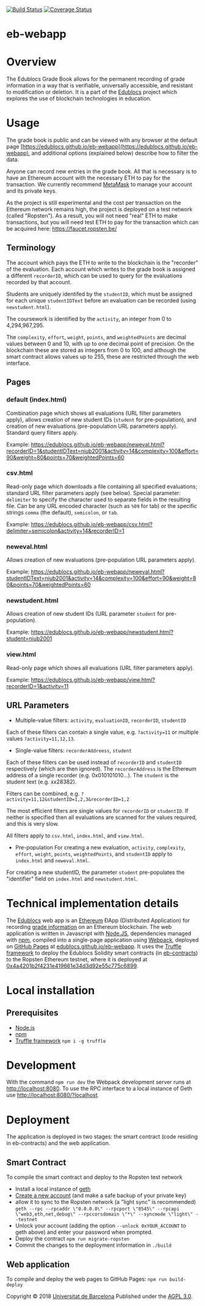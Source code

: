 [![Build Status](https://travis-ci.org/edublocs/eb-webapp.svg?branch=master)](https://travis-ci.org/edublocs/eb-webapp)
[![Coverage Status](https://coveralls.io/repos/github/edublocs/eb-webapp/badge.svg?branch=master)](https://coveralls.io/github/edublocs/eb-webapp?branch=master)

# eb-webapp

# Overview
The Edublocs Grade Book allows for the permanent recording of grade information in a way that is verifiable, universally accessible, and resistant to modification or deletion. It is a part of the [Edublocs](http://edublocs.org) project which explores the use of blockchain technologies in education.

# Usage
The grade book is public and can be viewed with any browser at the default page [https://edublocs.github.io/eb-webapp](https://edublocs.github.io/eb-webapp), and additional options (explained below) describe how to filter the data.

Anyone can record new entries in the grade book. All that is necessary is to have an Ethereum account with the necessary ETH to pay for the transaction.  We currently recommend [MetaMask](https://metamask.io/) to manage your account and its private keys.

As the project is still experimental and the cost per transaction on the Ethereum network remains high, the project is deployed on a test network (called "Ropsten"). As a result, you will not need "real" ETH to make transactions, but you will need test ETH to pay for the transaction which can be acquired here: https://faucet.ropsten.be/

## Terminology
The account which pays the ETH to write to the blockchain is the "recorder" of the evaluation. Each account which writes to the grade book is assigned a different `recorderID`, which can be used to query for the evaluations recorded by that account.

Students are uniquely identifed by the `studentID`, which must be assigned for each unique `studentIDText` before an evaluation can be recorded (using `newstudent.html`).

The coursework is identified by the `activity`, an integer from 0 to 4,294,967,295.

The `complexity`, `effort`, `weight`, `points`, and `weightedPoints` are decimal values between 0 and 10, with up to one decimal point of precision.  On the blockchain these are stored as integers from 0 to 100, and although the smart contract allows values up to 255, these are restricted through the web interface.

## Pages

### default (index.html)
Combination page which shows all evaluations (URL filter parameters apply), allows creation of new student IDs (`student` for pre-population), and creation of new evaluations (pre-population URL parameters apply).
Standard query filters apply.

Example: https://edublocs.github.io/eb-webapp/neweval.html?recorderID=1&studentIDText=niub2001&activity=14&complexity=100&effort=90&weight=80&points=70&weightedPoints=60

### csv.html
Read-only page which downloads a file containing all specified evaluations; standard URL filter parameters apply (see below).
Special parameter: `delimiter` to specify the character used to separate fields in the resulting file. Can be any URL encoded character (such as `%09` for tab) or the specific strings `comma` (the default), `semicolon`, or `tab`.

Example: https://edublocs.github.io/eb-webapp/csv.html?delimiter=semicolon&activity=14&recorderID=1

### neweval.html
Allows creation of new evaluations (pre-population URL parameters apply).

Example: https://edublocs.github.io/eb-webapp/neweval.html?studentIDText=niub2001&activity=14&complexity=100&effort=90&weight=80&points=70&weightedPoints=60

### newstudent.html
Allows creation of new student IDs (URL parameter `student` for pre-population).

Example: https://edublocs.github.io/eb-webapp/newstudent.html?student=niub2001

### view.html
Read-only page which shows all evaluations (URL filter parameters apply).

Example: https://edublocs.github.io/eb-webapp/view.html?recorderID=1&activity=11

## URL Parameters
* Multiple-value filters: `activity`, `evaluationID`, `recorderID`, `studentID`

Each of these filters can contain a single value, e.g. `?activity=11` or multiple values `?activity=11,12,13`.

* Single-value filters: `recorderAddreess`, `student`

Each of these filters can be used instead of `recorderID` and `studentID` respectively (which are then ignored).  The `recorderAddress` is the Ethereum address of a single recorder (e.g. 0x010101010...). The `student` is the student text (e.g. xx28382).

Filters can be combined, e.g. `?activity=11,12&studentID=1,2,3&recorderID=1,2`

The most efficient filters are single values for `recorderID` or `studentID`. If neither is specified then all evaluations are scanned for the values required, and this is very slow.

All filters apply to `csv.html`, `index.html`, and `view.html`.

* Pre-population
For creating a new evaluation, `activity`, `complexity`, `effort`, `weight`, `points`, `weightedPoints`, and `studentID` apply to `index.html` and `neweval.html`.

For creating a new studentID, the parameter `student` pre-populates the "identifier" field on `index.html` and `newstudent.html`.

# Technical implementation details
The [Edublocs](http://edublocs.org) web app is an [Ethereum](https://www.ethereum.org/) ÐApp (Distributed Application) for recording [grade information](https://en.wikipedia.org/wiki/Grading_in_education) on an Ethereum blockchain.  The web application is written in Javascript with [Node.JS](https://nodejs.org/), dependencies managed with [npm](https://www.npmjs.com/), compiled into a single-page application using [Webpack](https://webpack.js.org/), deployed on [GitHub Pages](https://pages.github.com/) at [edublocs.github.io/eb-webapp](https://edublocs.github.io/eb-webapp/). It uses the [Truffle framework](https://truffleframework.com/) to deploy the Edublocs Solidity smart contracts (in [eb-contracts](https://github.com/edublocs/eb-contracts)) to the Ropsten Ethereum testnet, where it is deployed at [0x4a4201b2f4231e419661e34d3d92e55c775c6899](https://ropsten.etherscan.io/address/0x4a4201b2f4231e419661e34d3d92e55c775c6899).

# Local installation
## Prerequisites
* [Node.js](https://www.nodejs.org/)
* [npm](https://www.npmjs.com/)
* [Truffle framework](hhtps://truffleframework.com) `npm i -g truffle`

# Development
With the command `npm run dev` the Webpack development server runs at [http://localhost:8080](http://localhost:8080/). To use the RPC interface to a local instance of Geth use [http://localhost:8080/?localhost](http://localhost:8080/?localhost).

# Deployment
The application is deployed in two stages: the smart contract (code residing in eb-contracts) and the web application.
## Smart Contract
To compile the smart contract and deploy to the Ropsten test network
* Install a local instance of [geth](https://geth.ethereum.org/install/) 
* [Create a new account](https://github.com/ethereum/go-ethereum/wiki/Managing-your-accounts) (and make a safe backup of your private key)
* allow it to sync to the Ropsten network (a "light sync" is recommended)
`geth --rpc --rpcaddr \"0.0.0.0\" --rpcport \"8545\" --rpcapi \"web3,eth,net,debug\" --rpccorsdomain \"*\" --syncmode \"light\" --testnet`
* Unlock your account (adding the option `--unlock 0xYOUR_ACCOUNT` to geth above) and enter your password when prompted.
* Deploy the contract
`npm run migrate-ropsten`
* Commit the changes to the deployment information in `./build`
## Web application
To compile and deploy the web pages to GitHub Pages:
`npm run build-deploy`


Copyright © 2018 [Universitat de Barcelona](http://www.ub.edu)
Published under the [AGPL 3.0](https://opensource.org/licenses/AGPL-3.0).
